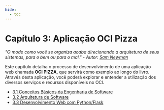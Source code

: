 ```yaml
---
hide:
  - toc
---
```


# Capítulo 3: Aplicação OCI Pizza

_"O modo como você se organiza acaba direcionando a arquitetura de seus sistemas, para o bem ou para o mal." - Autor: [Sam Newman](https://www.linkedin.com/in/samnewman/)_

Este capítulo detalha o processo de desenvolvimento de uma aplicação web chamada **OCI PIZZA**, que servirá como exemplo ao longo do livro. Através desta aplicação, você poderá explorar e entender a utilização dos diversos serviços e recursos disponíveis no OCI.

- [3.1 Conceitos Básicos da Engenharia de Software](./conceitos-basicos-da-engenharia-de-software.md)
- [3.2 Arquitetura de Software](./arquitetura-de-software.md)
- [3.3 Desenvolvimento Web com Python/Flask](./desenvolvimento-web-com-python-flask.md)